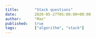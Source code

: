 ```yaml
---
title:       "Stack questions"
date:        2020-05-27T05:00:00+00:00
author:      "Max"
published:   true
tags:        ["algorithm", "stack"]
---
```

